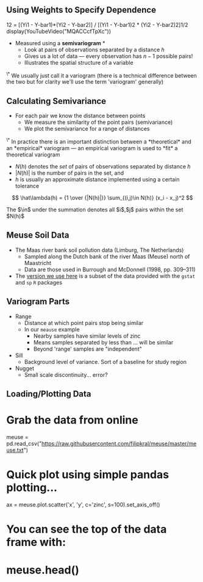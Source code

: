 ## Using Weights to Specify Dependence
12 = [(Yi1 - Y-bar1)*(Yi2 - Y-bar2)] / [(Yi1 - Y-bar1)2 * (Yi2 - Y-bar2)2]1/2
display(YouTubeVideo("MQACCcfTpXc"))


* Measured using a **semivariogram** \*
    * Look at pairs of observations separated by a distance $h$
    * Gives us a lot of data — every observation has $n-1$ possible pairs!
    * Illustrates the spatial structure of a variable

</div>
<div class="alert alert-info">
<sup>\*</sup> We usually just call it a variogram (there is a technical difference between the two but for clarity we'll use the term 'variogram' generally)
</div>


## Calculating Semivariance

* For each pair we know the distance between points
    * We measure the similarity of the point pairs (semivariance)
    * We plot the semivariance for a range of distances

</div>
<div class="alert alert-info">
<sup>\*</sup> In practice there is an important distinction between a *theoretical* and an *empirical* variogram — an empirical variogram is used to *fit* a theoretical variogram
</div>


* $N(h)$ denotes the *set* of pairs of observations separated by distance $h$
* $|N(h)|$ is the number of pairs in the set, and
* $h$ is usually an approximate distance implemented using a certain tolerance

$$
\hat\lambda(h) = {1 \over {|N(h)|}} \sum_{(i,j)\in N(h)} (x_i - x_j)^2
$$

</div>
<div class="alert alert-info">
The $\in$ under the summation denotes all $i$,$j$ pairs within the set $N(h)$
</div>


## Meuse Soil Data

* The Maas river bank soil pollution data (Limburg, The Netherlands)
    * Sampled along the Dutch bank of the river Maas (Meuse) north of Maastricht
    * Data are those used in Burrough and McDonnell (1998, pp. 309–311)
* The [version we use here](https://github.com/filipkral/meuse) is a subset of the data provided with the `gstat` and `sp` `R` packages



## Variogram Parts

* Range
    * Distance at which point pairs stop being similar
    * In our `meause` example
        * Nearby samples have similar levels of zinc
        * Means samples separated by less than ... will be similar
        * Beyond 'range' samples are "independent"
* Sill
    * Background level of variance. Sort of a baseline for study region
* Nugget
    * Small scale discontinuity... error?



## Loading/Plotting Data

# Grab the data from online
meuse = pd.read_csv("https://raw.githubusercontent.com/filipkral/meuse/master/meuse.txt")
# Quick plot using simple pandas plotting...
ax = meuse.plot.scatter('x', 'y', c='zinc', s=100).set_axis_off()
# You can see the top of the data frame with:
# meuse.head()
